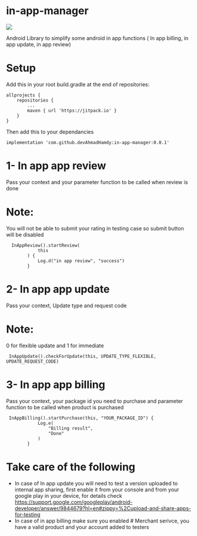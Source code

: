 # in-app-manager 
[![](https://jitpack.io/v/devAhmadHamdy/in-app-manager.svg)](https://jitpack.io/#devAhmadHamdy/in-app-manager)

Android Library to simplify some android in app functions ( In app billing, in app update, in app review)

# Setup

Add this in your root build.gradle at the end of repositories:

```
allprojects {
	repositories {
		...
		maven { url 'https://jitpack.io' }
	}
}

```
Then add this to your dependancies 

```	      
implementation 'com.github.devAhmadHamdy:in-app-manager:0.0.1'
```

# 1- In app app review

Pass your context and your parameter function to be called when review is done
# Note:
You will not be able to submit your rating in testing case so submit button will be disabled 

```	      
  InAppReview().startReview(
            this
        ) {
            Log.d("in app review", "success")
        }
```

# 2- In app app update

Pass your context, Update type and request code
# Note: 
0 for flexible update and 1 for immediate 

```	      
 InAppUpdate().checkForUpdate(this, UPDATE_TYPE_FLEXIBLE, UPDATE_REQUEST_CODE)

```

# 3- In app app billing

Pass your context, your package id you need to purchase and parameter function to be called when product is purchased

```	      
 InAppBilling().startPurchase(this, "YOUR_PACKAGE_ID") {
            Log.e(
                "Billing result",
                "Done"
            )
        }

```

# Take care of the following

- In case of In app update you will need to test a version uploaded to internal app sharing, first enable it from your console and from your google play in your device, for details check https://support.google.com/googleplay/android-developer/answer/9844679?hl=en#zippy=%2Cupload-and-share-apps-for-testing
- In case of in app billing make sure you enabled  # Merchant serivce, you have a valid product and your account added to testers 





